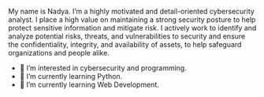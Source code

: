 My name is Nadya. I’m a highly motivated and detail-oriented cybersecurity analyst. I place a high value on maintaining a strong security posture to help protect sensitive information and mitigate risk. 
I actively work to identify and analyze potential risks, threats, and vulnerabilities to security and ensure the confidentiality, integrity, and availability of assets, to help safeguard organizations and people alike.

- 👀 I’m interested in cybersecurity and programming.
- 🌱 I’m currently learning Python.
- 🌱 I’m currently learning Web Development.
